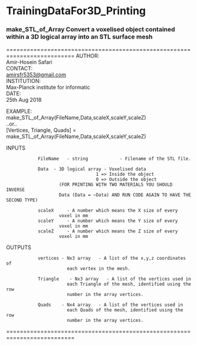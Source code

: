 # TrainingDataFor3D_Printing   <br />

###  make_STL_of_Array  Convert a voxelised object contained within a 3D logical array into an STL surface mesh
 ==========================================================================
  AUTHOR:     <br />   Amir-Hosein Safari   <br />
  CONTACT:  <br />       amirsfr5353@gmail.com  <br />
  INSTITUTION:  <br />   Max-Planck institute for informatic  <br />
  DATE:  <br />     25th Aug 2018  <br />
 
  EXAMPLE:      <br />   make_STL_of_Array(FileName,Data,scaleX,scaleY,scaleZ)  
        ..or..   <br /> [Vertices, Triangle, Quads] = make_STL_of_Array(FileName,Data,scaleX,scaleY,scaleZ)
 
  INPUTS        
 
                FileName   - string            - Filename of the STL file.
                
                Data  - 3D logical array - Voxelised data
                                      1 => Inside the object
                                      0 => Outside the object
                        (FOR PRINTING WITH TWO MATERIALS YOU SHOULD INVERSE
                        Data (Data = ~Data) AND RUN CODE AGAIN TO HAVE THE SECOND TYPE)
 
                scaleX     - A number which means the X size of every
                        voxel in mm
                scaleY     - A number which means the Y size of every 
                        voxel in mm
                scaleZ     - A number which means the Z size of every
                        voxel in mm
 
 
  OUTPUTS       
  
                vertices - Nx3 array   - A list of the x,y,z coordinates of
                           each vertex in the mesh.
                           
                Triangle    - Nx3 array   - A list of the vertices used in
                           each Triangle of the mesh, identified using the row
                           number in the array vertices.
 
                Quads    - Nx4 array   - A list of the vertices used in
                           each Quads of the mesh, identified using the row
                           number in the array vertices.
 ==========================================================================


